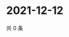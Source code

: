 # 2021-12-12

共 0 条

<!-- BEGIN WEIBO -->
<!-- 最后更新时间 Sun Dec 12 2021 16:16:40 GMT+0800 (China Standard Time) -->

<!-- END WEIBO -->
